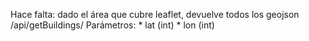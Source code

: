 Hace falta:
    dado el área que cubre leaflet, devuelve todos los geojson
    /api/getBuildings/
    Parámetros:
    * lat (int)
    * lon (int)
